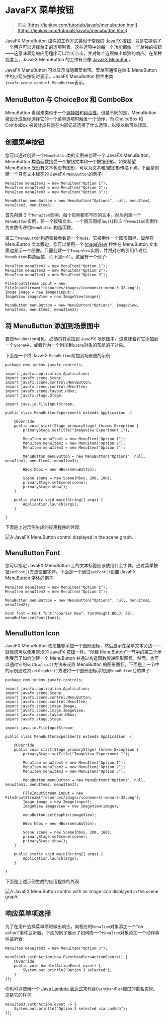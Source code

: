 # JavaFX 菜单按钮

> 原文:[https://jenkov.com/tutorials/javafx/menubutton.html](https://jenkov.com/tutorials/javafx/menubutton.html)

JavaFX MenuButton 控件的工作方式类似于常规的 [JavaFX 按钮](button.html)，只是它提供了一个用户可以选择单击的选项列表。这些选项中的每一个功能都像一个单独的按钮——这意味着您的应用程序可以监听点击，并对每个选项做出单独的响应。在某种程度上，JavaFX MenuButton 的工作有点像 [JavaFX MenuBar](menubar.html) 。

JavaFX MenuButton 可以显示或隐藏菜单项。菜单项通常在单击 MenuButton 中的小箭头按钮时显示。JavaFX MenuButton 控件由类`javafx.scene.control.MenuButton`表示。

## MenuButton 与 ChoiceBox 和 ComboBox

MenuButton 看起来类似于一个[选择框](choicebox.html)和[组合框](combobox.html)，但是不同的是，MenuButton 被设计成当你选择它的一个菜单选项时触发一个动作，而 ChoiceBox 和 ComboBox 被设计成只是在内部记录选择了什么选项，以便以后可以读取。

## 创建菜单按钮

您可以通过创建一个`MenuButton`类的实例来创建一个 JavaFX MenuButton。MenuButton 构造函数接受一个按钮文本和一个按钮图形。如果希望 MenuButton 既没有文本也没有图形，可以为文本和/或图形传递 null。下面是创建一个只有文本标签的 JavaFX `MenuButton`的例子:

```
MenuItem menuItem1 = new MenuItem("Option 1");
MenuItem menuItem2 = new MenuItem("Option 2");
MenuItem menuItem3 = new MenuItem("Option 3");

MenuButton menuButton = new MenuButton("Options", null, menuItem1, menuItem2, menuItem3);

```

首先创建 3 个`MenuItem`实例，每个实例都有不同的文本。然后创建一个`MenuButton`实例，将一个按钮文本、一个图形图标(`null`)和 3 个`MenuItem`实例作为参数传递给`MenuButton`构造函数。

第二个`MenuButton`构造函数参数是一个`Node`，它被用作一个图形图标，显示在 MenuButton 文本旁边。您可以使用一个 [ImageView](imageview.html) 控件在 MenuButton 文本旁边显示一个图像。只需创建一个`ImageView`实例，并将对它的引用传递给`MenuButton`构造函数，而不是`null`。这里有一个例子:

```
MenuItem menuItem1 = new MenuItem("Option 1");
MenuItem menuItem2 = new MenuItem("Option 2");
MenuItem menuItem3 = new MenuItem("Option 3");

FileInputStream input = new FileInputStream("resources/images/iconmonstr-menu-5-32.png");
Image image = new Image(input);
ImageView imageView = new ImageView(image);

MenuButton menuButton = new MenuButton("Options", imageView, menuItem1, menuItem2, menuItem3);

```

## 将 MenuButton 添加到场景图中

要使`MenuButton`可见，必须将其添加到 JavaFX 场景图中。这意味着将它添加到一个`Scene`中，或者作为一个附加到`Scene`对象的布局的子对象。

下面是一个将 JavaFX `MenuButton`附加到场景图的示例:

```
package com.jenkov.javafx.controls;

import javafx.application.Application;
import javafx.scene.Scene;
import javafx.scene.control.MenuButton;
import javafx.scene.control.MenuItem;
import javafx.scene.layout.HBox;
import javafx.stage.Stage;

import java.io.FileInputStream;

public class MenuButtonExperiments extends Application  {

    @Override
    public void start(Stage primaryStage) throws Exception {
        primaryStage.setTitle("ImageView Experiment 1");

        MenuItem menuItem1 = new MenuItem("Option 1");
        MenuItem menuItem2 = new MenuItem("Option 2");
        MenuItem menuItem3 = new MenuItem("Option 3");

        MenuButton menuButton = new MenuButton("Options", null, menuItem1, menuItem2, menuItem3);

        HBox hbox = new HBox(menuButton);

        Scene scene = new Scene(hbox, 200, 100);
        primaryStage.setScene(scene);
        primaryStage.show();
    }

    public static void main(String[] args) {
        Application.launch(args);
    }

}

```

下面是上述示例生成的应用程序的外观:

![A JavaFX MenuButton control displayed in the scene graph.](../Images/886d63c7d877acd03e81d9b03ae6573f.png)

## MenuButton Font

您可以指定 JavaFX MenuButton 上的文本标签应该使用什么字体。通过菜单按钮`setFont()`方法设置字体。下面是一个通过`setFont()`设置 JavaFX MenuButton 字体的例子:

```
MenuItem menuItem1 = new MenuItem("Option 1");
MenuItem menuItem2 = new MenuItem("Option 2");

MenuButton menuButton = new MenuButton("Options", null, menuItem1, menuItem2);

Font font = Font.font("Courier New", FontWeight.BOLD, 36);
menuButton.setFont(font);

```

## MenuButton Icon

JavaFX MenuButton 使您能够添加一个图形图标，然后显示在菜单文本旁边——就像您可以使用常规的 [JavaFX 按钮](button.html)一样。“创建 MenuButton”一节中的第二个示例展示了如何创建一个 MenuButton 并通过构造函数传递图形图标。然而，也可以通过它的`setGraphic()`方法来设置 MenuButton 的图形图标。下面是上一节中的示例通过其`setGraphic()`方法将一个图形图标添加到`MenuButton`后的样子:

```
package com.jenkov.javafx.controls;

import javafx.application.Application;
import javafx.scene.Scene;
import javafx.scene.control.MenuButton;
import javafx.scene.control.MenuItem;
import javafx.scene.image.Image;
import javafx.scene.image.ImageView;
import javafx.scene.layout.HBox;
import javafx.stage.Stage;

import java.io.FileInputStream;

public class MenuButtonExperiments extends Application  {

    @Override
    public void start(Stage primaryStage) throws Exception {
        primaryStage.setTitle("ImageView Experiment 1");

        MenuItem menuItem1 = new MenuItem("Option 1");
        MenuItem menuItem2 = new MenuItem("Option 2");
        MenuItem menuItem3 = new MenuItem("Option 3");

        MenuButton menuButton = new MenuButton("Options", null, menuItem1, menuItem2, menuItem3);

        FileInputStream input = new FileInputStream("resources/images/iconmonstr-menu-5-32.png");
        Image image = new Image(input);
        ImageView imageView = new ImageView(image);

        menuButton.setGraphic(imageView);

        HBox hbox = new HBox(menuButton);

        Scene scene = new Scene(hbox, 200, 160);
        primaryStage.setScene(scene);
        primaryStage.show();
    }

    public static void main(String[] args) {
        Application.launch(args);
    }

}

```

下面是上述示例生成的应用程序的外观:

![A JavaFX MenuButton control with an image icon displayed in the scene graph.](../Images/5f1577b02678d74f1da6dca5e1549a5d.png)

## 响应菜单项选择

为了在用户选择菜单项时做出响应，向相应的`MenuItem`对象添加一个“on action”事件监听器。下面的例子展示了如何向一个`MenuItem`对象添加一个动作事件监听器:

```
MenuItem menuItem3 = new MenuItem("Option 3");

menuItem3.setOnAction(new EventHandler<ActionEvent>() {
    @Override
    public void handle(ActionEvent event) {
        System.out.println("Option 3 selected");
    }
});

```

你也可以使用一个 [Java Lambda 表达式](/java/lambda-expressions.html)来代替`EventHandler`接口的匿名实现。这是它的样子:

```
menuItem3.setOnAction(event -> {
    System.out.println("Option 3 selected via Lambda");
});

```